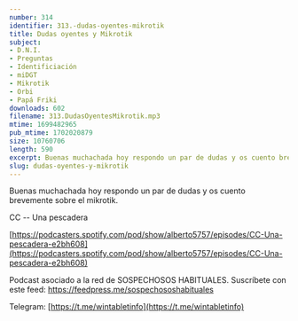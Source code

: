 ```yaml
---
number: 314
identifier: 313.-dudas-oyentes-mikrotik
title: Dudas oyentes y Mikrotik
subject:
- D.N.I.
- Preguntas
- Identificiación
- miDGT
- Mikrotik
- Orbi
- Papá Friki
downloads: 602
filename: 313.DudasOyentesMikrotik.mp3
mtime: 1699482965
pub_mtime: 1702020879
size: 10760706
length: 590
excerpt: Buenas muchachada hoy respondo un par de dudas y os cuento brevemente sobre el mikrotik
slug: dudas-oyentes-y-mikrotik
---
```

Buenas muchachada hoy respondo un par de dudas y os cuento brevemente sobre el mikrotik.

CC -- Una pescadera

[https://podcasters.spotify.com/pod/show/alberto5757/episodes/CC-Una-pescadera-e2bh608](https://podcasters.spotify.com/pod/show/alberto5757/episodes/CC-Una-pescadera-e2bh608)  

Podcast asociado a la red de SOSPECHOSOS HABITUALES. Suscríbete con este feed: https://feedpress.me/sospechososhabituales

Telegram: [https://t.me/wintabletinfo](https://t.me/wintabletinfo)